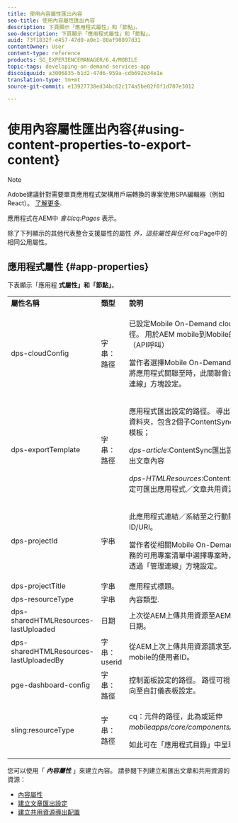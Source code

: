 ```yaml
---
title: 使用內容屬性匯出內容
seo-title: 使用內容屬性匯出內容
description: 下頁顯示「應用程式屬性」和「節點」。
seo-description: 下頁顯示「應用程式屬性」和「節點」。
uuid: 73f1832f-e457-47d0-a0e1-80af90897d31
contentOwner: User
content-type: reference
products: SG_EXPERIENCEMANAGER/6.4/MOBILE
topic-tags: developing-on-demand-services-app
discoiquuid: a3006835-b1d2-47d6-959a-cdb692e34e1e
translation-type: tm+mt
source-git-commit: e13927738ed34bc62c174a5be02f0f1d707e3012

---
```



# 使用內容屬性匯出內容{#using-content-properties-to-export-content}

>[!NOTE]
>
>Adobe建議針對需要單頁應用程式架構用戶端轉換的專案使用SPA編輯器（例如React）。 [了解更多](/help/sites-developing/spa-overview.md).

應用程式在AEM中 *會以cq:Pages* 表示。

除了下列顯示的其他代表整合支援屬性的屬性 *外，這些屬性與任何* cq:Page中的相同公用屬性。

## 應用程式屬性 {#app-properties}

下表顯示「應用程 **式屬性」和「節點」**。

<table>
 <tbody>
  <tr>
   <td><strong>屬性名稱</strong></td>
   <td><strong>類型</strong></td>
   <td><strong>說明</strong></td>
  </tr>
  <tr>
   <td>dps-cloudConfig</td>
   <td>字串：路徑</td>
   <td><p>已設定Mobile On-Demand cloud服務的路徑。 用於AEM mobile到Mobile的隨選動作（API呼叫）</p> <p>當作者選擇Mobile On-Demand cloud服務將應用程式關聯至時，此關聯會透過「管理連線」方塊設定。</p> </td>
  </tr>
  <tr>
   <td>dps-exportTemplate</td>
   <td>字串：路徑</td>
   <td><p>應用程式匯出設定的路徑。 導出配置是一個資料夾，包含2個子ContentSync導出配置模板；</p> <p><i>dps-article</i>:ContentSync匯出設定，以匯出文章內容</p> <p><i>dps-HTMLResources</i>:ContentSync匯出設定可匯出應用程式／文章共用資源</p> </td>
  </tr>
  <tr>
   <td>dps-projectId</td>
   <td>字串</td>
   <td><p>此應用程式連結／系結至之行動隨選專案的ID/URI。</p> <p>當作者從相關Mobile On-Demand cloud服務的可用專案清單中選擇專案時，此關聯會透過「管理連線」方塊設定。</p> </td>
  </tr>
  <tr>
   <td>dps-projectTitle</td>
   <td>字串</td>
   <td>應用程式標題。</td>
  </tr>
  <tr>
   <td>dps-resourceType</td>
   <td>字串</td>
   <td>內容類型.</td>
  </tr>
  <tr>
   <td>dps-sharedHTMLResources-lastUploaded</td>
   <td>日期</td>
   <td>上次從AEM上傳共用資源至AEM mobile的日期。</td>
  </tr>
  <tr>
   <td>dps-sharedHTMLResources-lastUploadedBy</td>
   <td>字串：userid</td>
   <td>從AEM上次上傳共用資源請求至AEM mobile的使用者ID。</td>
  </tr>
  <tr>
   <td>pge-dashboard-config</td>
   <td>字串：路徑</td>
   <td>控制面板設定的路徑。 路徑可視需要重新導向至自訂儀表板設定。</td>
  </tr>
  <tr>
   <td>sling:resourceType</td>
   <td>字串：路徑</td>
   <td><p>cq：元件的路徑，此為或延伸 <i>mobileapps/core/components/instance。</i></p> <p>如此可在「應用程式目錄」中呈現和呈現。</p> </td>
  </tr>
 </tbody>
</table>

您可以使用「 ***內容屬性*** 」來建立內容。 請參閱下列建立和匯出文章和共用資源的資源：

* [內容屬性](/help/mobile/content-properties.md)
* [建立文章匯出設定](/help/mobile/creating-article-export-configuration.md)
* [建立共用資源導出配置](/help/mobile/creating-shared-resources-export-configuration.md)
